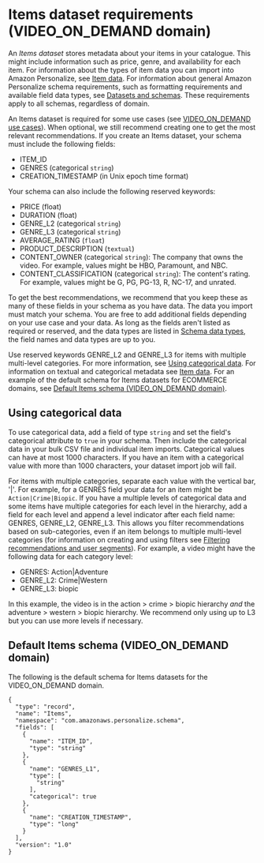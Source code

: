 # Items dataset requirements \(VIDEO\_ON\_DEMAND domain\)<a name="VIDEO-ON-DEMAND-items-dataset"></a>

 An *Items dataset* stores metadata about your items in your catalogue\. This might include information such as price, genre, and availability for each item\. For information about the types of item data you can import into Amazon Personalize, see [Item data](items-datasets.md)\. For information about general Amazon Personalize schema requirements, such as formatting requirements and available field data types, see [Datasets and schemas](how-it-works-dataset-schema.md)\. These requirements apply to all schemas, regardless of domain\. 

An Items dataset is required for some use cases \(see [VIDEO\_ON\_DEMAND use cases](VIDEO_ON_DEMAND-use-cases.md)\)\. When optional, we still recommend creating one to get the most relevant recommendations\. If you create an Items dataset, your schema must include the following fields:
+ ITEM\_ID
+ GENRES \(categorical `string`\)
+ CREATION\_TIMESTAMP \(in Unix epoch time format\)

 Your schema can also include the following reserved keywords:
+ PRICE \(float\)
+ DURATION \(float\)
+ GENRE\_L2 \(categorical `string`\)
+ GENRE\_L3 \(categorical `string`\)
+ AVERAGE\_RATING \(`float`\)
+ PRODUCT\_DESCRIPTION \(`textual`\)
+ CONTENT\_OWNER \(categorical `string`\): The company that owns the video\. For example, values might be HBO, Paramount, and NBC\.
+ CONTENT\_CLASSIFICATION \(categorical `string`\): The content's rating\. For example, values might be G, PG, PG\-13, R, NC\-17, and unrated\.

 To get the best recommendations, we recommend that you keep these as many of these fields in your schema as you have data\. The data you import must match your schema\. You are free to add additional fields depending on your use case and your data\. As long as the fields aren't listed as required or reserved, and the data types are listed in [Schema data types](how-it-works-dataset-schema.md#personalize-datatypes), the field names and data types are up to you\. 

 Use reserved keywords GENRE\_L2 and GENRE\_L3 for items with multiple multi\-level categories\. For more information, see [Using categorical data](#VIDEO-ON-DEMAND-items-categorical-data)\. For information on textual and categorical metadata see [Item data](items-datasets.md)\. For an example of the default schema for Items datasets for ECOMMERCE domains, see [Default Items schema \(VIDEO\_ON\_DEMAND domain\)](#VIDEO-ON-DEMAND-items-dataset-schema)\. 

## Using categorical data<a name="VIDEO-ON-DEMAND-items-categorical-data"></a>

 To use categorical data, add a field of type `string` and set the field's categorical attribute to `true` in your schema\. Then include the categorical data in your bulk CSV file and individual item imports\. Categorical values can have at most 1000 characters\. If you have an item with a categorical value with more than 1000 characters, your dataset import job will fail\.

 For items with multiple categories, separate each value with the vertical bar, '\|'\. For example, for a GENRES field your data for an item might be `Action|Crime|Biopic`\. If you have a multiple levels of categorical data and some items have multiple categories for each level in the hierarchy, add a field for each level and append a level indicator after each field name: GENRES, GENRE\_L2, GENRE\_L3\. This allows you filter recommendations based on sub\-categories, even if an item belongs to multiple multi\-level categories \(for information on creating and using filters see [Filtering recommendations and user segments](filter.md)\)\. For example, a video might have the following data for each category level: 
+ GENRES: Action\|Adventure
+ GENRE\_L2: Crime\|Western
+ GENRE\_L3: biopic

In this example, the video is in the action > crime > biopic hierarchy *and* the adventure > western > biopic hierarchy\. We recommend only using up to L3 but you can use more levels if necessary\.

## Default Items schema \(VIDEO\_ON\_DEMAND domain\)<a name="VIDEO-ON-DEMAND-items-dataset-schema"></a>

 The following is the default schema for Items datasets for the VIDEO\_ON\_DEMAND domain\. 

```
{
  "type": "record",
  "name": "Items",
  "namespace": "com.amazonaws.personalize.schema",
  "fields": [
    {
      "name": "ITEM_ID",
      "type": "string"
    },
    {
      "name": "GENRES_L1",
      "type": [
        "string"
      ],
      "categorical": true
    },
    {
      "name": "CREATION_TIMESTAMP",
      "type": "long"
    }
  ],
  "version": "1.0"
}
```